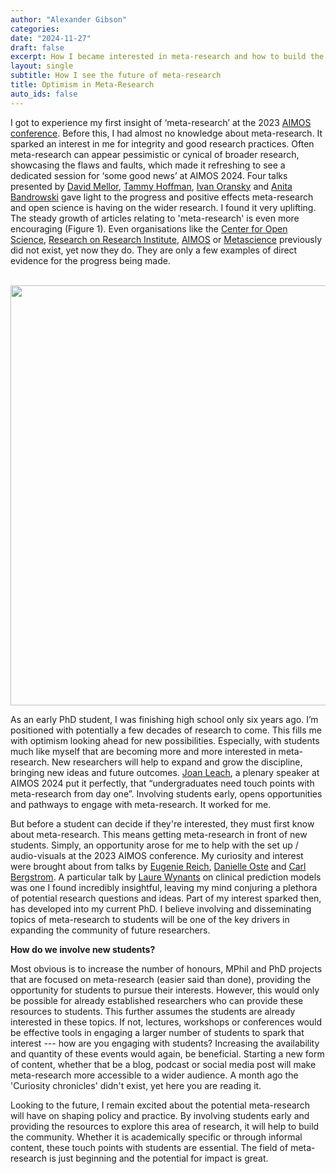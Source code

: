 ```yaml
---
author: "Alexander Gibson"
categories:
date: "2024-11-27"
draft: false
excerpt: How I became interested in meta-research and how to build the community by engaging students.
layout: single
subtitle: How I see the future of meta-research
title: Optimism in Meta-Research
auto_ids: false
---
```

I got to experience my first insight of ‘meta-research’ at the 2023 [AIMOS conference](https://aimos.community/). Before this, I had almost no knowledge about meta-research. It sparked an interest in me for integrity and good research practices. Often meta-research can appear pessimistic or cynical of broader research, showcasing the flaws and faults, which made it refreshing to see a dedicated session for ‘some good news’ at AIMOS 2024. Four talks presented by [David Mellor](https://www.cos.io/team/david-mellor), [Tammy Hoffman](https://bond.edu.au/profile/tammy-hoffmann), [Ivan Oransky](https://retractionwatch.com/meet-the-retraction-watch-staff/about/) and [Anita Bandrowski](https://profiles.ucsd.edu/anita.bandrowski) gave light to the progress and positive effects meta-research and open science is having on the wider research. I found it very uplifting. The steady growth of articles relating to 'meta-research' is even more encouraging (Figure 1). Even organisations like the [Center for Open Science](https://www.cos.io/), [Research on Research Institute](https://researchonresearch.org/), [AIMOS](https://aimos.community/) or [Metascience](https://metascience.info/) previously did not exist, yet now they do. They are only a few examples of direct evidence for the progress being made. 

<br>



<img src="{{< blogdown/postref >}}index_files/figure-html/unnamed-chunk-2-1.png" width="672" />

As an early PhD student, I was finishing high school only six years ago. I’m positioned with potentially a few decades of research to come. This fills me with optimism looking ahead for new possibilities. Especially, with students much like myself that are becoming more and more interested in meta-research. New researchers will help to expand and grow the discipline, bringing new ideas and future outcomes. [Joan Leach](https://cpas.anu.edu.au/people/professor-joan-leach), a plenary speaker at AIMOS 2024 put it perfectly, that “undergraduates need touch points with meta-research from day one”. Involving students early, opens opportunities and pathways to engage with meta-research. It worked for me. 


But before a student can decide if they're interested, they must first know about meta-research. This means getting meta-research in front of new students. Simply, an opportunity arose for me to help with the set up / audio-visuals at the 2023 AIMOS conference. My curiosity and interest were brought about from talks by [Eugenie Reich](https://eugeniereichlaw.com/), [Danielle Oste](https://www.linkedin.com/in/danielle-oste-35194729b/?originalSubdomain=au) and [Carl Bergstrom](https://ctbergstrom.com/index.html). A particular talk by [Laure Wynants](https://www.maastrichtuniversity.nl/l-wynants) on clinical prediction models was one I found incredibly insightful, leaving my mind conjuring a plethora of potential research questions and ideas. Part of my interest sparked then, has developed into my current PhD. I believe involving and disseminating topics of meta-research to students will be one of the key drivers in expanding the community of future researchers. 

**How do we involve new students?**

Most obvious is to increase the number of honours, MPhil and PhD projects that are focused on meta-research (easier said than done), providing the opportunity for students to pursue their interests. However, this would only be possible for already established researchers who can provide these resources to students. This further assumes the students are already interested in these topics. If not, lectures, workshops or conferences would be effective tools in engaging a larger number of students to spark that interest --- how are you engaging with students? Increasing the availability and quantity of these events would again, be beneficial. Starting a new form of content, whether that be a blog, podcast or social media post will make meta-research more accessible to a wider audience. A month ago the 'Curiosity chronicles' didn't exist, yet here you are reading it. 

Looking to the future, I remain excited about the potential meta-research will have on shaping policy and practice. By involving students early and providing the resources to explore this area of research, it will help to build the community. Whether it is academically specific or through informal content, these touch points with students are essential. The field of meta-research is just beginning and the potential for impact is great.
